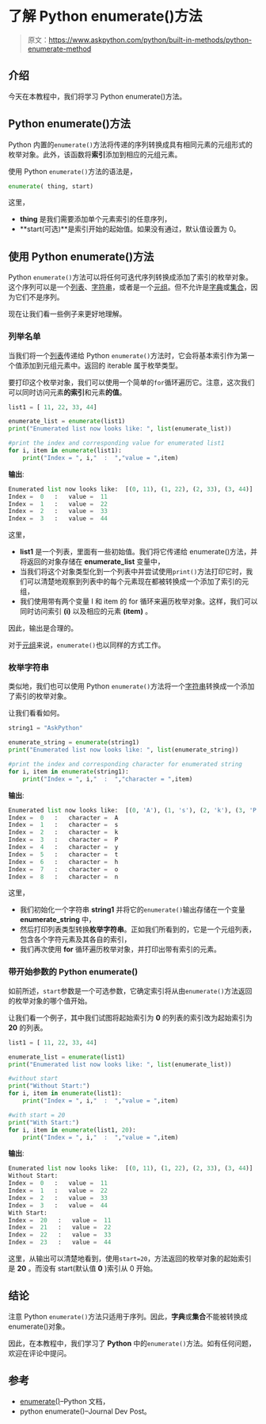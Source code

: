 # 了解 Python enumerate()方法

> 原文：<https://www.askpython.com/python/built-in-methods/python-enumerate-method>

## 介绍

今天在本教程中，我们将学习 Python enumerate()方法。

## Python enumerate()方法

Python 内置的`enumerate()`方法将传递的序列转换成具有相同元素的元组形式的枚举对象。此外，该函数将**索引**添加到相应的元组元素。

使用 Python `enumerate()`方法的语法是，

```py
enumerate( thing, start)

```

这里，

*   **thing** 是我们需要添加单个元素索引的任意序列，
*   **start(可选)**是索引开始的起始值。如果没有通过，默认值设置为 0。

## 使用 Python enumerate()方法

Python `enumerate()`方法可以将任何可迭代序列转换成添加了索引的枚举对象。这个序列可以是一个[列表](https://www.askpython.com/python/list/python-list)、[字符串](https://www.askpython.com/python/string)，或者是一个[元组](https://www.askpython.com/python/tuple/python-tuple)。但不允许是[字典](https://www.askpython.com/python/dictionary/python-dictionary-dict-tutorial)或[集合](https://www.askpython.com/python/set)，因为它们不是序列。

现在让我们看一些例子来更好地理解。

### 列举名单

当我们将一个[列表](https://www.askpython.com/python/list/python-list)传递给 Python `enumerate()`方法时，它会将基本索引作为第一个值添加到元组元素中。返回的 iterable 属于枚举类型。

要打印这个枚举对象，我们可以使用一个简单的`for`循环遍历它。注意，这次我们可以同时访问元素**的索引**和元素**的值**。

```py
list1 = [ 11, 22, 33, 44]

enumerate_list = enumerate(list1)
print("Enumerated list now looks like: ", list(enumerate_list))

#print the index and corresponding value for enumerated list1
for i, item in enumerate(list1):
    print("Index = ", i,"  :  ","value = ",item)

```

**输出**:

```py
Enumerated list now looks like:  [(0, 11), (1, 22), (2, 33), (3, 44)]
Index =  0   :   value =  11
Index =  1   :   value =  22
Index =  2   :   value =  33
Index =  3   :   value =  44

```

这里，

*   **list1** 是一个列表，里面有一些初始值。我们将它传递给 enumerate()方法，并将返回的对象存储在 **enumerate_list** 变量中，
*   当我们将这个对象类型化到一个列表中并尝试使用`print()`方法打印它时，我们可以清楚地观察到列表中的每个元素现在都被转换成一个添加了索引的元组，
*   我们使用带有两个变量 I 和 item 的 for 循环来遍历枚举对象。这样，我们可以同时访问索引 **(i)** 以及相应的元素 **(item)** 。

因此，输出是合理的。

对于[元组](https://www.askpython.com/python/tuple/python-tuple)来说，`enumerate()`也以同样的方式工作。

### 枚举字符串

类似地，我们也可以使用 Python `enumerate()`方法将一个[字符串](https://www.askpython.com/python/string)转换成一个添加了索引的枚举对象。

让我们看看如何。

```py
string1 = "AskPython"

enumerate_string = enumerate(string1)
print("Enumerated list now looks like: ", list(enumerate_string))

#print the index and corresponding character for enumerated string
for i, item in enumerate(string1):
    print("Index = ", i,"  :  ","character = ",item)

```

**输出**:

```py
Enumerated list now looks like:  [(0, 'A'), (1, 's'), (2, 'k'), (3, 'P'), (4, 'y'), (5, 't'), (6, 'h'), (7, 'o'), (8, 'n')]
Index =  0   :   character =  A
Index =  1   :   character =  s
Index =  2   :   character =  k
Index =  3   :   character =  P
Index =  4   :   character =  y
Index =  5   :   character =  t
Index =  6   :   character =  h
Index =  7   :   character =  o
Index =  8   :   character =  n

```

这里，

*   我们初始化一个字符串 **string1** 并将它的`enumerate()`输出存储在一个变量 **enumerate_string** 中，
*   然后打印列表类型转换**枚举字符串**。正如我们所看到的，它是一个元组列表，包含各个字符元素及其各自的索引，
*   我们再次使用 **for** 循环遍历枚举对象，并打印出带有索引的元素。

### 带开始参数的 Python enumerate()

如前所述，`start`参数是一个可选参数，它确定索引将从由`enumerate()`方法返回的枚举对象的哪个值开始。

让我们看一个例子，其中我们试图将起始索引为 **0** 的列表的索引改为起始索引为 **20** 的列表。

```py
list1 = [ 11, 22, 33, 44]

enumerate_list = enumerate(list1)
print("Enumerated list now looks like: ", list(enumerate_list))

#without start
print("Without Start:")
for i, item in enumerate(list1):
    print("Index = ", i,"  :  ","value = ",item)

#with start = 20
print("With Start:")
for i, item in enumerate(list1, 20):
    print("Index = ", i,"  :  ","value = ",item)

```

**输出**:

```py
Enumerated list now looks like:  [(0, 11), (1, 22), (2, 33), (3, 44)]
Without Start:
Index =  0   :   value =  11
Index =  1   :   value =  22
Index =  2   :   value =  33
Index =  3   :   value =  44
With Start:
Index =  20   :   value =  11
Index =  21   :   value =  22
Index =  22   :   value =  33
Index =  23   :   value =  44

```

这里，从输出可以清楚地看到，使用`start=20`，方法返回的枚举对象的起始索引是 **20** 。而没有 start(默认值 **0** )索引从 0 开始。

## 结论

注意 Python `enumerate()`方法只适用于序列。因此，**字典**或**集合**不能被转换成 enumerate()对象。

因此，在本教程中，我们学习了 **Python** 中的`enumerate()`方法。如有任何问题，欢迎在评论中提问。

## 参考

*   [enumerate()](https://docs.python.org/2.3/whatsnew/section-enumerate.html)–Python 文档，
*   python enumerate()–Journal Dev Post。